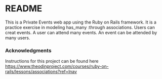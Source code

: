 # README

This is a Private Events web app using the Ruby on Rails framework. It is a practice exercise in modeling has_many :through associations. Users can creat events. A user can attend many events. An event can be attended by many users. 

### Acknowledgments

Instructions for this project can be found here https://www.theodinproject.com/courses/ruby-on-rails/lessons/associations?ref=lnav
